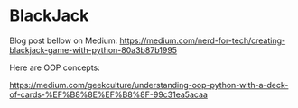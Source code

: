 # BlackJack

Blog post bellow on Medium:
https://medium.com/nerd-for-tech/creating-blackjack-game-with-python-80a3b87b1995

Here are OOP concepts:

https://medium.com/geekculture/understanding-oop-python-with-a-deck-of-cards-%EF%B8%8E%EF%B8%8F-99c31ea5acaa
